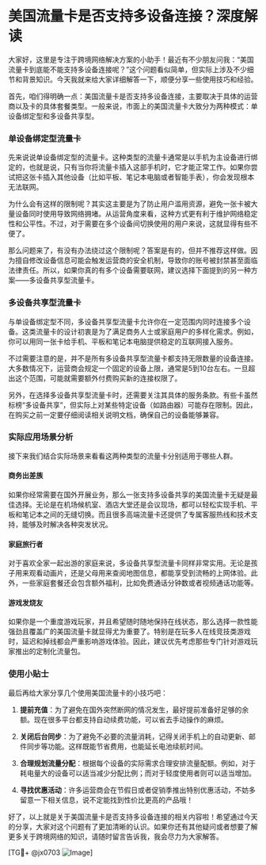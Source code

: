 # 美国流量卡是否支持多设备连接？深度解读

大家好，这里是专注于跨境网络解决方案的小助手！最近有不少朋友问我：“美国流量卡到底能不能支持多设备连接呢？”这个问题看似简单，但实际上涉及不少细节和背景知识。今天我就来给大家详细解答一下，顺便分享一些使用技巧和经验。

首先，咱们得明确一点：美国流量卡是否支持多设备连接，主要取决于具体的运营商以及卡的具体套餐类型。一般来说，市面上的美国流量卡大致分为两种模式：单设备绑定型和多设备共享型。

### 单设备绑定型流量卡

先来说说单设备绑定型的流量卡。这种类型的流量卡通常是以手机为主设备进行绑定的，也就是说，只有当你将流量卡插入这部手机时，它才能正常工作。如果你尝试把这张卡插入其他设备（比如平板、笔记本电脑或者智能手表），你会发现根本无法联网。

为什么会有这样的限制呢？其实这主要是为了防止用户滥用资源，避免一张卡被大量设备同时使用导致网络拥堵。从运营角度来看，这种方式更有利于维护网络稳定性和公平性。不过，对于需要在多个设备间切换使用的用户来说，这就显得有些不便了。

那么问题来了，有没有办法绕过这个限制呢？答案是有的，但并不推荐这样做。因为擅自修改设备信息可能会触发运营商的安全机制，导致你的账号被封禁甚至面临法律责任。所以，如果你真的有多个设备需要联网，建议选择下面提到的另一种方案——多设备共享型流量卡。

### 多设备共享型流量卡

与单设备绑定型不同，多设备共享型流量卡允许你在一定范围内同时连接多个设备。这类流量卡的设计初衷是为了满足商务人士或家庭用户的多样化需求。例如，你可以用同一张卡给手机、平板和笔记本电脑提供稳定的互联网接入服务。

不过需要注意的是，并不是所有多设备共享型流量卡都支持无限数量的设备连接。大多数情况下，运营商会规定一个固定的设备上限，通常是5到10台左右。一旦超出这个范围，可能就需要额外付费购买新的连接权限了。

另外，在选择多设备共享型流量卡时，还需要关注其具体的服务条款。有些卡虽然标榜“多设备共享”，但实际上对某些特定设备（如路由器）可能存在限制。因此，在购买之前一定要仔细阅读相关说明文档，确保自己的设备能够兼容。

### 实际应用场景分析

接下来我们结合实际场景来看看这两种类型的流量卡分别适用于哪些人群。

#### 商务出差族

如果你经常需要在国外开展业务，那么一张支持多设备共享的美国流量卡无疑是最佳选择。无论是在机场候机室、酒店大堂还是会议现场，都可以轻松实现手机、平板和笔记本之间的无缝切换。而且很多高端流量卡还提供了专属客服热线和技术支持，能够及时解决各种突发状况。

#### 家庭旅行者

对于喜欢全家一起出游的家庭来说，多设备共享型流量卡同样非常实用。无论是孩子用来观看动画片，还是父母用来查阅地图信息，都能享受到流畅的上网体验。此外，一些家庭套餐还会包含额外福利，比如免费通话分钟数或者视频通话功能等。

#### 游戏发烧友

如果你是一个重度游戏玩家，并且希望随时随地保持在线状态，那么选择一款性能强劲且覆盖广的美国流量卡就显得尤为重要了。特别是在玩多人在线竞技类游戏时，延迟和掉线都会严重影响游戏体验。因此，建议优先考虑那些专门针对游戏玩家推出的定制化流量包。

### 使用小贴士

最后再给大家分享几个使用美国流量卡的小技巧吧：

1. **提前充值**：为了避免在国外突然断网的情况发生，最好提前准备好足够的余额。现在很多平台都支持自动续费功能，可以省去手动操作的麻烦。
   
2. **关闭后台同步**：为了避免不必要的流量消耗，记得关闭手机上的自动更新、邮件同步等功能。这样既能节省费用，也能延长电池续航时间。

3. **合理规划流量分配**：根据每个设备的实际需求合理安排流量配额。例如，对于耗电量大的设备可以适当减少分配比例；而对于轻度使用者则可以适当增加。

4. **寻找优惠活动**：许多运营商会在节假日或者促销季推出特别优惠活动，不妨多留意一下相关信息，说不定能找到性价比更高的产品哦！

好了，以上就是关于美国流量卡是否支持多设备连接的相关内容啦！希望通过今天的分享，大家对这个问题有了更加清晰的认识。如果你还有其他疑问或者想要了解更多关于跨境网络的知识，请随时留言告诉我，我会尽力为大家解答。

[TG💪+ @jx0703 ![Image](https://github.com/user-attachments/assets/dbca1d08-cadb-493c-b0ec-ad6f7a83f270)]